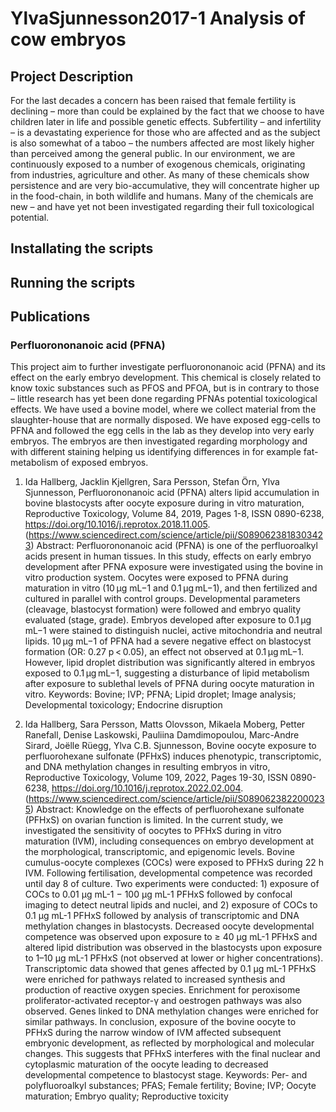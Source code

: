 # YlvaSjunnesson2017-1 Analysis of cow embryos
## Project Description
For the last decades a concern has been raised that female fertility is declining – more than could be explained by the fact that we choose to have children later in life and possible genetic effects. Subfertility – and infertility – is a devastating experience for those who are affected and as the subject is also somewhat of a taboo – the numbers affected are most likely higher than perceived among the general public. In our environment, we are continuously exposed to a number of exogenous chemicals, originating from industries, agriculture and other. As many of these chemicals show persistence and are very bio-accumulative, they will concentrate higher up in the food-chain, in both wildlife and humans. Many of the chemicals are new – and have yet not been investigated regarding their full toxicological potential.

## Installating the scripts

## Running the scripts

## Publications
### Perfluorononanoic acid (PFNA)
This project aim to further investigate perfluorononanoic acid (PFNA) and its effect on the early embryo development. This chemical is closely related to know toxic substances such as PFOS and PFOA, but is in contrary to those – little research has yet been done regarding PFNAs potential toxicological effects. We have used a bovine model, where we collect material from the slaughter-house that are normally disposed. We have exposed egg-cells to PFNA and followed the egg cells in the lab as they develop into very early embryos. The embryos are then investigated regarding morphology and with different staining helping us identifying differences in for example fat-metabolism of exposed embryos.

1. Ida Hallberg, Jacklin Kjellgren, Sara Persson, Stefan Örn, Ylva Sjunnesson, Perfluorononanoic acid (PFNA) alters lipid accumulation in bovine blastocysts after oocyte exposure during in vitro maturation, Reproductive Toxicology, Volume 84, 2019, Pages 1-8, ISSN 0890-6238, https://doi.org/10.1016/j.reprotox.2018.11.005. (https://www.sciencedirect.com/science/article/pii/S0890623818303423) Abstract: Perfluorononanoic acid (PFNA) is one of the perfluoroalkyl acids present in human tissues. In this study, effects on early embryo development after PFNA exposure were investigated using the bovine in vitro production system. Oocytes were exposed to PFNA during maturation in vitro (10 μg mL−1 and 0.1 μg mL−1), and then fertilized and cultured in parallel with control groups. Developmental parameters (cleavage, blastocyst formation) were followed and embryo quality evaluated (stage, grade). Embryos developed after exposure to 0.1 μg mL−1 were stained to distinguish nuclei, active mitochondria and neutral lipids. 10 μg mL−1 of PFNA had a severe negative effect on blastocyst formation (OR: 0.27 p < 0.05), an effect not observed at 0.1 μg mL−1. However, lipid droplet distribution was significantly altered in embryos exposed to 0.1 μg mL−1, suggesting a disturbance of lipid metabolism after exposure to sublethal levels of PFNA during oocyte maturation in vitro. Keywords: Bovine; IVP; PFNA; Lipid droplet; Image analysis; Developmental toxicology; Endocrine disruption

2. Ida Hallberg, Sara Persson, Matts Olovsson, Mikaela Moberg, Petter Ranefall, Denise Laskowski, Pauliina Damdimopoulou, Marc-Andre Sirard, Joëlle Rüegg, Ylva C.B. Sjunnesson, Bovine oocyte exposure to perfluorohexane sulfonate (PFHxS) induces phenotypic, transcriptomic, and DNA methylation changes in resulting embryos in vitro, Reproductive Toxicology, Volume 109, 2022, Pages 19-30, ISSN 0890-6238, https://doi.org/10.1016/j.reprotox.2022.02.004. (https://www.sciencedirect.com/science/article/pii/S0890623822000235) Abstract: Knowledge on the effects of perfluorohexane sulfonate (PFHxS) on ovarian function is limited. In the current study, we investigated the sensitivity of oocytes to PFHxS during in vitro maturation (IVM), including consequences on embryo development at the morphological, transcriptomic, and epigenomic levels. Bovine cumulus-oocyte complexes (COCs) were exposed to PFHxS during 22 h IVM. Following fertilisation, developmental competence was recorded until day 8 of culture. Two experiments were conducted: 1) exposure of COCs to 0.01 µg mL-1 − 100 µg mL-1 PFHxS followed by confocal imaging to detect neutral lipids and nuclei, and 2) exposure of COCs to 0.1 µg mL-1 PFHxS followed by analysis of transcriptomic and DNA methylation changes in blastocysts. Decreased oocyte developmental competence was observed upon exposure to ≥ 40 µg mL-1 PFHxS and altered lipid distribution was observed in the blastocysts upon exposure to 1–10 µg mL-1 PFHxS (not observed at lower or higher concentrations). Transcriptomic data showed that genes affected by 0.1 µg mL-1 PFHxS were enriched for pathways related to increased synthesis and production of reactive oxygen species. Enrichment for peroxisome proliferator-activated receptor-γ and oestrogen pathways was also observed. Genes linked to DNA methylation changes were enriched for similar pathways. In conclusion, exposure of the bovine oocyte to PFHxS during the narrow window of IVM affected subsequent embryonic development, as reflected by morphological and molecular changes. This suggests that PFHxS interferes with the final nuclear and cytoplasmic maturation of the oocyte leading to decreased developmental competence to blastocyst stage. Keywords: Per- and polyfluoroalkyl substances; PFAS; Female fertility; Bovine; IVP; Oocyte maturation; Embryo quality; Reproductive toxicity
